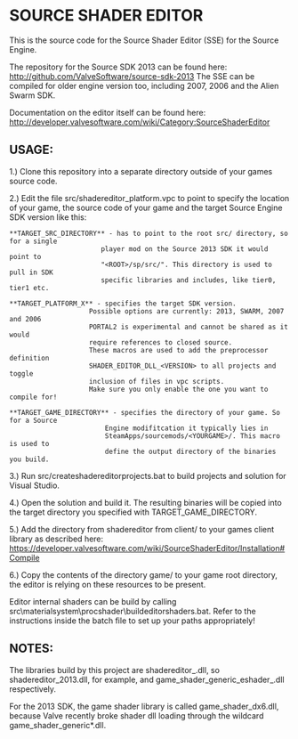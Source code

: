 SOURCE SHADER EDITOR
====================

This is the source code for the Source Shader Editor (SSE) for the Source Engine. 

The repository for the Source SDK 2013 can be found here:
http://github.com/ValveSoftware/source-sdk-2013
The SSE can be compiled for older engine version too, including 2007, 2006 and the
Alien Swarm SDK.

Documentation on the editor itself can be found here:
http://developer.valvesoftware.com/wiki/Category:SourceShaderEditor

USAGE:
--------------

1.) Clone this repository into a separate directory outside of your games source code.

2.) Edit the file src/shadereditor_platform.vpc to point to specify the location of
    your game, the source code of your game and the target Source Engine SDK version
    like this:

    **TARGET_SRC_DIRECTORY** - has to point to the root src/ directory, so for a single
                           player mod on the Source 2013 SDK it would point to
                           "<ROOT>/sp/src/". This directory is used to pull in SDK
                           specific libraries and includes, like tier0, tier1 etc.

    **TARGET_PLATFORM_X** - specifies the target SDK version.
                        Possible options are currently: 2013, SWARM, 2007 and 2006
                        PORTAL2 is experimental and cannot be shared as it would
                        require references to closed source.
                        These macros are used to add the preprocessor definition
                        SHADER_EDITOR_DLL_<VERSION> to all projects and toggle
                        inclusion of files in vpc scripts.
                        Make sure you only enable the one you want to compile for!

    **TARGET_GAME_DIRECTORY** - specifies the directory of your game. So for a Source
                            Engine modifitcation it typically lies in
                            SteamApps/sourcemods/<YOURGAME>/. This macro is used to
                            define the output directory of the binaries you build.

3.) Run src/createshadereditorprojects.bat to build projects and solution for
    Visual Studio.

4.) Open the solution and build it. The resulting binaries will be copied into the
    target directory you specified with TARGET_GAME_DIRECTORY.

5.) Add the directory from shadereditor from client/ to your games client library
    as described here:
    https://developer.valvesoftware.com/wiki/SourceShaderEditor/Installation#Compile

6.) Copy the contents of the directory game/ to your game root directory, the
    editor is relying on these resources to be present.

Editor internal shaders can be build by calling
src\materialsystem\procshader\buildeditorshaders.bat. Refer to the instructions inside
the batch file to set up your paths appropriately!

NOTES:
--------------

The libraries build by this project are shadereditor_<PLATFORM>.dll, so
shadereditor_2013.dll, for example, and game_shader_generic_eshader_<PLATFORM>.dll
respectively.

For the 2013 SDK, the game shader library is called game_shader_dx6.dll, because
Valve recently broke shader dll loading through the wildcard game_shader_generic*.dll.
